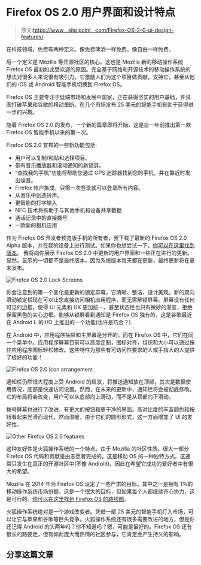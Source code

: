 # Firefox OS 2.0 用户界面和设计特点

> 原文:[https://www . site point . com/Firefox-OS-2-0-ui-design-features/](https://www.sitepoint.com/firefox-os-2-0-ui-design-features/)

在科技领域，免费有两种定义。像免费啤酒一样免费，像自由一样免费。

后一个定义是 Mozilla 等开源社区的核心。这也是 Mozilla 新的移动操作系统 Firefox OS 最初如此受欢迎的原因。完全基于网络和开源技术的移动操作系统的想法对很多人来说很有吸引力。它激励人们为这个项目做贡献，支持它，甚至从他们的 iOS 或 Android 智能手机切换到 Firefox OS。

Firefox OS 主要专注于低端市场和发展中国家，正在获得坚实的用户基础，并试图打破苹果和谷歌的移动垄断。在几个市场发布 25 美元的智能手机有助于获得进一步的兴趣。

随着 Firefox OS 2.0 的发布，一个新的篇章即将开始，这是自一年前推出第一款 Firefox OS 智能手机以来的第一次。

Firefox OS 2.0 宣布的一些新功能包括:

*   用户可以复制/粘贴和选择项目。
*   带有音乐播放器和滚动通知的新锁屏。
*   “查找我的手机”功能将帮助您通过 GPS 追踪器找到您的手机，并在靠近时发出噪音。
*   Firefox 帐户集成，只需一次登录就可以登录所有内容。
*   从音乐中创造铃声。
*   更智能的打字输入
*   NFC 技术将有助于与其他手机和设备共享数据
*   通话记录中的直接拨号
*   一款新的相机应用

作为 Firefox OS 开发者预览版手机的所有者，我下载了最新的 Firefox OS 2.0 Alpha 版本，并在我的设备上进行测试。如果你也想尝试一下，[你可以在这里找到版本](http://downloads.geeksphone.com/)。
我将向你展示 Firefox OS 2.0 中更新的用户界面和一些正在进行的更新。显然，显示的一切都不是最终版本，因为系统版本每天都在更新，最终更新将在夏末发布。

![Firefox OS 2.0 Lock Screens](../Images/a376ad9053b231bbb061362c2f4f762d.png)

你会注意到的第一个变化是更新的锁定屏幕。它清晰、整洁、设计美观。新的双向滑动锁定栏现在可以让您直接访问相机应用程序，而无需解锁屏幕。屏幕没有任何可见的边框，使得 UI 元素和 UX 更加统一。甚至状态栏也只有微妙的渐变，拒绝保留黑色的实心边框。能够从锁屏看到通知是 Firefox OS 独有的，这是谷歌最近在 Android L 的 I/O 上推出的一个功能(也许是巧合？).

在 Android 中，应用程序抽屉和主屏幕是分开的，而在 Firefox OS 中，它们在同一个菜单中。应用程序屏幕目前可以高度定制，图标对齐，组织和大小可以通过按住应用程序图标轻松修改。这些特性为那些有可访问性要求的人或手指大的人提供了极好的功能！

![Firefox OS 2.0 Icon arrangement](../Images/4090cb754d217cf2aec2139779d3b9ac.png)

通知栏仍然很大程度上受 Android 的启发，将推送通知放在顶部，其次是数据使用情况，底部是快速访问设置。然而，在未来的更新中，通知栏将会被彻底修改。它的布局将会改变，用户可以从底部向上滑动，而不是从顶部向下滑动。

拨号屏幕也进行了改进，有更大的按钮和更干净的界面。高对比度的丰富颜色和按钮看起来光滑而现代，然而温暖，由于它们的圆形形式，这一方面增加了 UI 的友好性。

![Other Firefox OS 2.0 features](../Images/cd3025ed57a0207245d6d0abc9c149ac.png)

这种友好性是火狐操作系统的一个特点。由于 Mozilla 的社区性质，很大一部分 Firefox OS 代码和贡献是由志愿者完成的，这是移动 OS 的一种独特方式。这通常只发生在真正的开源社区中(不像 Android)，因此在希望它成功的爱好者中有很大的希望。

Mozilla 在 2014 年为 Firefox OS 设定了一些严肃的目标。其中之一是拥有 1%的移动操作系统市场份额，这是一个很大的目标，但如果每个人都继续齐心协力，这是可行的。[你可以在这里找到 Firefox OS 的路线图](https://wiki.mozilla.org/B2G/Roadmap)。

火狐操作系统绝对是一个游戏改变者。凭借一部 25 美元的智能手机打入市场，可以让它与苹果和谷歌等巨头竞争。火狐操作系统还有很多需要改进的地方，但是你还记得 Android 的头两年吗？你不知道吗？嗯，可能是最好的。Firefox OS 还有很长的路要走，但有如此庞大而热情的社区参与，它肯定会产生持久的影响。

## 分享这篇文章